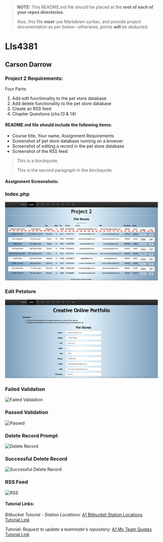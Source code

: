 > **NOTE:** This README.md file should be placed at the **root of each of your repos directories.**
>
>Also, this file **must** use Markdown syntax, and provide project documentation as per below--otherwise, points **will** be deducted.
>

# LIs4381

## Carson Darrow

### Project 2 Requirements:

Four Parts:

1. Add edit functionality to the pet store database
2. Add delete functionality to the pet store database
3. Create an RSS feed
4. Chapter Questions (chs.13 & 14)

#### README.md file should include the following items:

* Course title, Your name, Assignment Requirements
* Screenshot of pet store database running on a browser
* Screenshot of editing a record in the pet store database
* Screenshot of the RSS feed

> This is a blockquote.
> 
> This is the second paragraph in the blockquote.


#### Assignment Screenshots:

### Index.php
![Index](img/index.png)

### Edit Petstore 
![Edit Petstore](img/EditPetstore.png)

### Failed Validation
![Failed Validation](img/failed_validation.png)

### Passed Validation 
![Passed](img/passed_validation.png)

### Delete Record Prompt 
![Delete Record](img/delete_record_prompt.png)

### Successful Delete Record 
![Successful Delete Record](img/success_delete_record.png)

### RSS Feed
![RSS](img/rss_feed.png)




#### Tutorial Links:

*Bitbucket Tutorial - Station Locations:*
[A1 Bitbucket Station Locations Tutorial Link](https://bitbucket.org/cbd19a/bitbucketstationlocations/ "Bitbucket Station Locations")

*Tutorial: Request to update a teammate's repository:*
[A1 My Team Quotes Tutorial Link](https://bitbucket.org/username/myteamquotes/ "My Team Quotes Tutorial")

